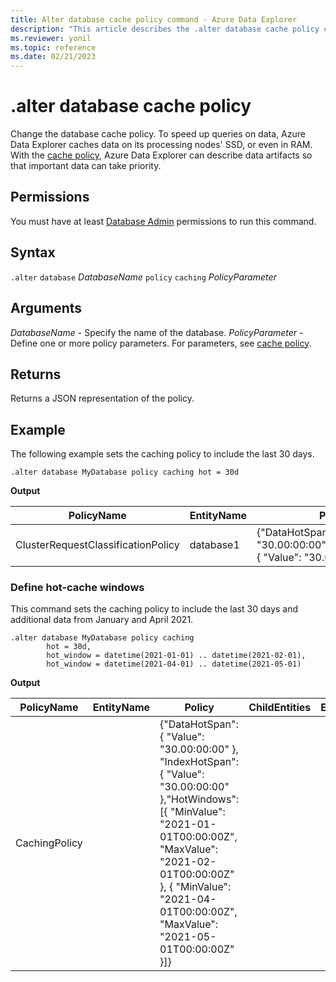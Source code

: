 ```yaml
---
title: Alter database cache policy command - Azure Data Explorer
description: "This article describes the .alter database cache policy command in Azure Data Explorer."
ms.reviewer: yonil
ms.topic: reference
ms.date: 02/21/2023
---
```

# .alter database cache policy

Change the database cache policy. To speed up queries on data, Azure Data Explorer caches data on its processing nodes' SSD, or even in RAM. With the [cache policy](cachepolicy.md), Azure Data Explorer can describe data artifacts so that important data can take priority.  

## Permissions

You must have at least [Database Admin](access-control/role-based-access-control.md) permissions to run this command.

## Syntax

`.alter` `database` *DatabaseName* `policy` `caching` *PolicyParameter*

## Arguments

*DatabaseName* - Specify the name of the database.
*PolicyParameter* - Define one or more policy parameters. For parameters, see [cache policy](cachepolicy.md). 

## Returns

Returns a JSON representation of the policy.

## Example

The following example sets the caching policy to include the last 30 days.

```kusto
.alter database MyDatabase policy caching hot = 30d
```

**Output**

|PolicyName|EntityName|Policy|ChildEntities|EntityType|
|---|---|---|---|---|
|ClusterRequestClassificationPolicy| database1 |{"DataHotSpan": {"Value": "30.00:00:00"},"IndexHotSpan": { "Value": "30.00:00:00" }} | | |

### Define hot-cache windows

This command sets the caching policy to include the last 30 days and additional data from January and April 2021.

```kusto
.alter database MyDatabase policy caching 
        hot = 30d,
        hot_window = datetime(2021-01-01) .. datetime(2021-02-01),
        hot_window = datetime(2021-04-01) .. datetime(2021-05-01)
```

**Output**

|PolicyName|EntityName|Policy|ChildEntities|EntityType|
|---|---|---|---|---|
|CachingPolicy| |{"DataHotSpan": { "Value": "30.00:00:00" }, "IndexHotSpan": {    "Value": "30.00:00:00" },"HotWindows": [{ "MinValue": "2021-01-01T00:00:00Z", "MaxValue": "2021-02-01T00:00:00Z" }, { "MinValue": "2021-04-01T00:00:00Z", "MaxValue": "2021-05-01T00:00:00Z" }]}| |
